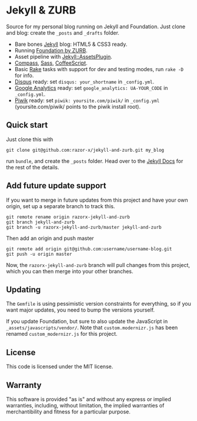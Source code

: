 # Jekyll & ZURB

Source for my personal blog running on Jekyll and Foundation.
Just clone and blog: create the `_posts` and `_drafts` folder.

- Bare bones [Jekyll](http://jekyllrb.com/) blog: HTML5 & CSS3 ready.
- Running [Foundation by ZURB](http://foundation.zurb.com/).
- Asset pipeline with [Jekyll::AssetsPlugin](https://github.com/ixti/jekyll-assets).
- [Compass](http://compass-style.org/), [Sass](http://sass-lang.com/), [CoffeeScript](http://coffeescript.org/).
- Basic [Rake](https://github.com/jimweirich/rake) tasks with support for dev and testing modes, run `rake -D` for info.
- [Disqus](https://disqus.com/) ready: set `disqus: your_shortname` in `_config.yml`.
- [Google Analytics](http://www.google.com/analytics/) ready: set `google_analytics: UA-YOUR_CODE` in `_config.yml`.
- [Piwik](https://piwik.org/) ready: set `piwik: yoursite.com/piwik/` in `_config.yml` (yoursite.com/piwik/ points to the piwik install root).

## Quick start

Just clone this with

    git clone git@github.com:razor-x/jekyll-and-zurb.git my_blog

run `bundle`, and create the `_posts` folder.
Head over to the [Jekyll Docs](http://jekyllrb.com/docs/home/) for the rest of the details.

## Add future update support

If you want to merge in future updates from this project and have your own origin,
set up a separate branch to track this.

    git remote rename origin razorx-jekyll-and-zurb
    git branch jekyll-and-zurb
    git branch -u razorx-jekyll-and-zurb/master jekyll-and-zurb

Then add an origin and push master

    git remote add origin git@github.com:username/username-blog.git
    git push -u origin master

Now, the `razorx-jekyll-and-zurb` branch will pull changes from this project,
which you can then merge into your other branches.

## Updating

The `Gemfile` is using pessimistic version constraints for everything,
so if you want major updates, you need to bump the versions yourself.

If you update Foundation, but sure to also update the JavaScript in `_assets/javascripts/vendor/`.
Note that `custom.modernizr.js` has been renamed `custom_modernizr.js` for this project.

## License

This code is licensed under the MIT license.

## Warranty

This software is provided "as is" and without any express or
implied warranties, including, without limitation, the implied
warranties of merchantibility and fitness for a particular
purpose.
